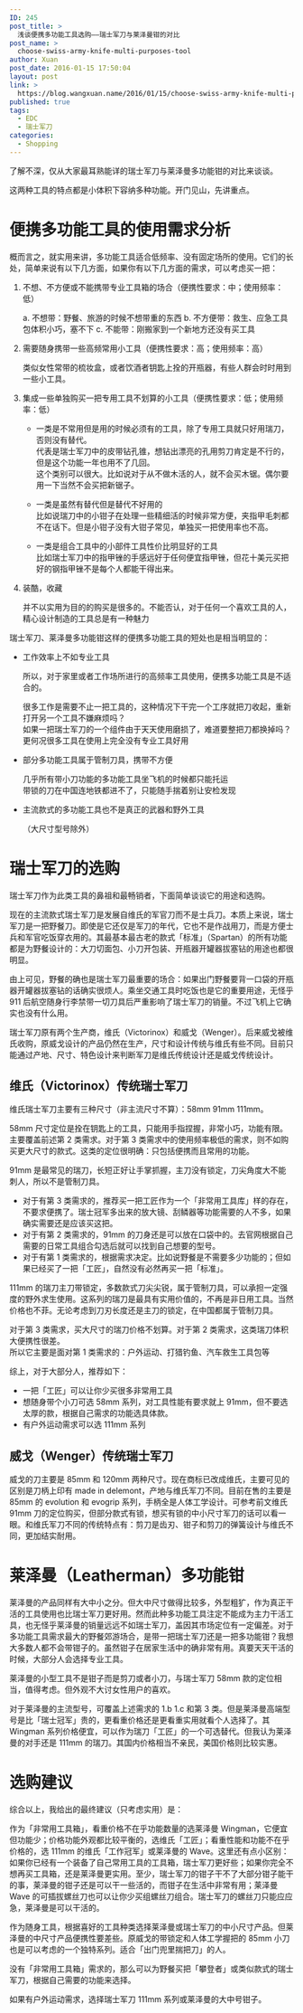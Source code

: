 ```yaml
---
ID: 245
post_title: >
  浅谈便携多功能工具选购——瑞士军刀与莱泽曼钳的对比
post_name: >
  choose-swiss-army-knife-multi-purposes-tool
author: Xuan
post_date: 2016-01-15 17:50:04
layout: post
link: >
  https://blog.wangxuan.name/2016/01/15/choose-swiss-army-knife-multi-purposes-tool/
published: true
tags:
  - EDC
  - 瑞士军刀
categories:
  - Shopping
---
```

了解不深，仅从大家最耳熟能详的瑞士军刀与莱泽曼多功能钳的对比来谈谈。

这两种工具的特点都是小体积下容纳多种功能。开门见山，先讲重点。

# 便携多功能工具的使用需求分析

概而言之，就实用来讲，多功能工具适合低频率、没有固定场所的使用。它们的长处，简单来说有以下几方面，如果你有以下几方面的需求，可以考虑买一把：

1.  不想、不方便或不能携带专业工具箱的场合（便携性要求：中；使用频率：低）

    a.  不想带：野餐、旅游的时候不想带重的东西
    b.  不方便带：救生、应急工具包体积小巧，塞不下
    c.  不能带：刚搬家到一个新地方还没有买工具

1.  需要随身携带一些高频常用小工具（便携性要求：高；使用频率：高）

    类似女性常带的梳妆盒，或者饮酒者钥匙上拴的开瓶器，有些人群会时时用到一些小工具。

1.  集成一些单独购买一把专用工具不划算的小工具（便携性要求：低；使用频率：低）

    -   一类是不常用但是用的时候必须有的工具，除了专用工具就只好用瑞刀，否则没有替代。  
	代表是瑞士军刀中的皮带钻孔锥，想钻出漂亮的孔用剪刀肯定是不行的，但是这个功能一年也用不了几回。  
	这个类别可以很大。比如说对于从不做木活的人，就不会买木锯。偶尔要用一下当然不会买把新锯子。

    -   一类是虽然有替代但是替代不好用的  
        比如说瑞刀中的小钳子在处理一些精细活的时候非常方便，夹指甲毛刺都不在话下。但是小钳子没有大钳子常见，单独买一把使用率也不高。
    
    -   一类是组合工具中的小部件工具性价比明显好的工具  
        比如瑞士军刀中的指甲锉的手感远好于任何便宜指甲锉，但花十美元买把好的钢指甲锉不是每个人都能干得出来。

1.  装酷，收藏

    并不以实用为目的的购买是很多的。不能否认，对于任何一个喜欢工具的人，精心设计制造的工具总是有一种魅力

瑞士军刀、莱泽曼多功能钳这样的便携多功能工具的短处也是相当明显的：

- 工作效率上不如专业工具

  所以，对于家里或者工作场所进行的高频率工具使用，便携多功能工具是不适合的。

  很多工作是需要不止一把工具的，这种情况下干完一个工序就把刀收起，重新打开另一个工具不嫌麻烦吗？  
  如果一把瑞士军刀的一个组件由于天天使用磨损了，难道要整把刀都换掉吗？  
  更何况很多工具在使用上完全没有专业工具好用

- 部分多功能工具属于管制刀具，携带不方便

  几乎所有带小刀功能的多功能工具坐飞机的时候都只能托运  
  带锁的刀在中国连地铁都进不了，只能随手揣着别让安检发现

- 主流款式的多功能工具也不是真正的武器和野外工具

  （大尺寸型号除外）

# 瑞士军刀的选购

瑞士军刀作为此类工具的鼻祖和最畅销者，下面简单谈谈它的用途和选购。

现在的主流款式瑞士军刀是发展自维氏的军官刀而不是士兵刀。本质上来说，瑞士军刀是一把野餐刀。即使是它还仅是军刀的年代，它也不是作战用刀，而是方便士兵和军官吃饭穿衣用的。其最基本最古老的款式「标准」（Spartan）的所有功能都是为野餐设计的：大刀切面包、小刀开包装、开瓶器开罐器拔塞钻的用途也都很明显。

由上可见，野餐的确也是瑞士军刀最重要的场合：如果出门野餐要背一口袋的开瓶器开罐器拔塞钻的话确实很烦人。乘坐交通工具时吃饭也是它的重要用途，无怪乎 911 后航空随身行李禁带一切刀具后严重影响了瑞士军刀的销量。不过飞机上它确实也没有什么用。

瑞士军刀原有两个生产商，维氏（Victorinox）和威戈（Wenger）。后来威戈被维氏收购，原威戈设计的产品仍然在生产，尺寸和设计传统与维氏有些不同。目前只能通过产地、尺寸、特色设计来判断军刀是维氏传统设计还是威戈传统设计。

## 维氏（Victorinox）传统瑞士军刀

维氏瑞士军刀主要有三种尺寸（非主流尺寸不算）：58mm 91mm 111mm。

58mm 尺寸定位是拴在钥匙上的工具，只能用手指捏握，非常小巧，功能有限。主要覆盖前述第 2 类需求。对于第 3 类需求中的使用频率极低的需求，则不如购买更大尺寸的款式。这类的定位很明确：只包括便携而且常用的功能。

91mm 是最常见的瑞刀，长短正好让手掌抓握，主刀没有锁定，刀尖角度大不能刺人，所以不是管制刀具。

- 对于有第 3 类需求的，推荐买一把工匠作为一个「非常用工具库」样的存在，不要求便携了。瑞士冠军多出来的放大镜、刮鳞器等功能需要的人不多，如果确实需要还是应该买这把。
- 对于有第 2 类需求的，91mm 的刀身还是可以放在口袋中的。去官网根据自己需要的日常工具组合勾选后就可以找到自己想要的型号。
- 对于有第 1 类需求的，根据需求决定。比如说野餐是不需要多少功能的；但如果已经买了一把「工匠」，自然没有必然再买一把「标准」。

111mm 的瑞刀主刀带锁定，多数款式刀尖尖锐，属于管制刀具，可以承担一定强度的野外求生使用。这系列的瑞刀是最具有实用价值的，不再是非日用工具。当然价格也不菲。无论考虑到刀刃长度还是主刀的锁定，在中国都属于管制刀具。

对于第 3 类需求，买大尺寸的瑞刀价格不划算。对于第 2 类需求，这类瑞刀体积大便携性很差。  
所以它主要是面对第 1 类需求的：户外运动、打猎钓鱼、汽车救生工具包等

综上，对于大部分人，推荐如下：

- 一把「工匠」可以让你少买很多非常用工具
- 想随身带个小刀可选 58mm 系列，对工具性能有要求就上 91mm，但不要选太厚的款，根据自己需求的功能选具体款。
- 有户外运动需求可以选 111mm 系列

## 威戈（Wenger）传统瑞士军刀

威戈的刀主要是 85mm 和 120mm 两种尺寸。现在商标已改成维氏，主要可见的区别是刀柄上印有 made in delemont，产地与维氏军刀不同。目前在售的主要是 85mm 的 evolution 和 evogrip 系列，手柄全是人体工学设计。可参考前文维氏 91mm 刀的定位购买，但部分款式有锁，想买有锁的中小尺寸军刀的话可以看一眼。和维氏军刀不同的传统特点有：剪刀是齿刃、钳子和剪刀的弹簧设计与维氏不同，更加结实耐用。

# 莱泽曼（Leatherman）多功能钳

莱泽曼的产品同样有大中小之分。但大中尺寸做得比较多，外型粗犷，作为真正干活的工具使用也比瑞士军刀更好用。然而此种多功能工具注定不能成为主力干活工具，也无怪乎莱泽曼的销量远远不如瑞士军刀，盖因其市场定位有一定偏差。对于多功能工具需求最大的野餐郊游场合，是带一把瑞士军刀还是一把多功能钳？我想大多数人都不会带钳子的。虽然钳子在居家生活中的确非常有用。真要天天干活的时候，大部分人会选择专业工具。

莱泽曼的小型工具不是钳子而是剪刀或者小刀，与瑞士军刀 58mm 款的定位相当，值得考虑。但外观不大讨女性用户的喜欢。

对于莱泽曼的主流型号，可覆盖上述需求的 1.b 1.c 和第 3 类。但是莱泽曼高端型号是比「瑞士冠军」贵的，更看重价格还是更看重实用就看个人选择了。其 Wingman 系列价格便宜，可以作为瑞刀「工匠」的一个可选替代。但我认为莱泽曼的对手还是 111mm 的瑞刀。其国内价格相当不亲民，美国价格则比较实惠。

# 选购建议

综合以上，我给出的最终建议（只考虑实用）是：

作为「非常用工具箱」，看重价格不在乎功能数量的选莱泽曼 Wingman，它便宜但功能少；价格功能外观都比较平衡的，选维氏「工匠」；看重性能和功能不在乎价格的，选 111mm 的维氏「工作冠军」或莱泽曼的 Wave。这里还有点小区别：如果你已经有一个装备了自己常用工具的工具箱，瑞士军刀更好些；如果你完全不想再买工具箱，还是莱泽曼更实用。至少，瑞士军刀的钳子干不了大部分钳子能干的事，莱泽曼的钳子还是可以干一些活的，而钳子在生活中非常有用；莱泽曼 Wave 的可插拔螺丝刀也可以让你少买组螺丝刀组合。瑞士军刀的螺丝刀只能应应急，莱泽曼是可以干活的。

作为随身工具，根据喜好的工具种类选择莱泽曼或瑞士军刀的中小尺寸产品。但莱泽曼的中尺寸产品便携性要差些。原威戈的带锁定和人体工学握把的 85mm 小刀也是可以考虑的一个独特系列。适合「出门兜里揣把刀」的人。

没有「非常用工具箱」需求的，那么可以为野餐买把「攀登者」或类似款式的瑞士军刀，根据自己需要的功能来选择。

如果有户外运动需求，选择瑞士军刀 111mm 系列或莱泽曼的大中号钳子。
